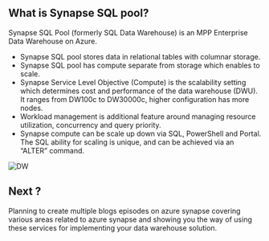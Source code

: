 ## What is Synapse SQL pool?
Synapse SQL Pool (formerly SQL Data Warehouse) is an MPP Enterprise Data Warehouse on Azure.

-  Synapse SQL pool stores data in relational tables with columnar storage.
-  Synapse SQL pool has compute separate from storage which enables to scale.
-  Synapse Service Level Objective (Compute) is the scalability setting which determines cost and performance of the data warehouse (DWU). It ranges from DW100c to DW30000c, higher configuration has more nodes.
-  Workload management is additional feature around managing resource utilization, concurrency and query priority.
-  Synapse compute can be scale up down via SQL, PowerShell and Portal. The SQL ability for scaling is unique, and can be achieved via an “ALTER” command.



![DW](https://github.com/gurditsingh/blog/blob/gh-pages/_screenshots/synapse-unifid-platform.png?raw=true)


## Next ?

Planning to create multiple blogs episodes on azure synapse covering various areas related to azure synapse and showing you the way of using these services for implementing your data warehouse solution.
<!--stackedit_data:
eyJoaXN0b3J5IjpbLTYxNDI5NjA4NiwtMjA4Njg4NDc5MiwzMT
gyMTA0NjgsLTkzMjU0NTA2MywtMTA0MDM0NTcyOSwtMjk3Mzc2
NDE1LDExMTYwMTI3NjksLTYxODE0Nzk5NiwtMTkyMDE0ODg0NS
wtNTE2MzY0NzgyLDE4ODk4MDUxNDEsMTUzNDk3ODg0Miw3MTUx
NjQ3MDMsMTY2Njk2MDkxOCwtMjEwMTA1NjcsLTcxMTcwODM2MS
wtMzk2NzE3Mjg2LDY4NTUzMDc5MSw3MTUzMDI3NTIsMTg3NDc5
MTM0Ml19
-->